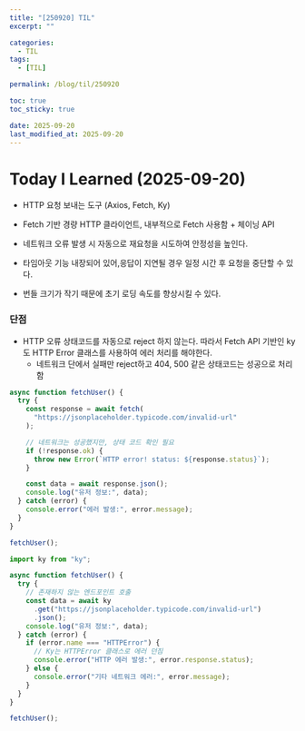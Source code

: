 ```yaml
---
title: "[250920] TIL"
excerpt: ""

categories:
  - TIL
tags:
  - [TIL]

permalink: /blog/til/250920

toc: true
toc_sticky: true

date: 2025-09-20
last_modified_at: 2025-09-20
---
```


# Today I Learned (2025-09-20)

- HTTP 요청 보내는 도구 (Axios, Fetch, Ky)
- Fetch 기반 경량 HTTP 클라이언트, 내부적으로 Fetch 사용함 + 체이닝 API

- 네트워크 오류 발생 시 자동으로 재요청을 시도하여 안정성을 높인다.
- 타임아웃 기능 내장되어 있어,응답이 지연될 경우 일정 시간 후 요청을 중단할 수 있다.
- 번들 크기가 작기 때문에 초기 로딩 속도를 향상시킬 수 있다.

### 단점

- HTTP 오류 상태코드를 자동으로 reject 하지 않는다. 따라서 Fetch API 기반인 ky도 HTTP Error 클래스를 사용하여 에러 처리를 해야한다.
  - 네트워크 단에서 실패만 reject하고 404, 500 같은 상태코드는 성공으로 처리함

```js
async function fetchUser() {
  try {
    const response = await fetch(
      "https://jsonplaceholder.typicode.com/invalid-url"
    );

    // 네트워크는 성공했지만, 상태 코드 확인 필요
    if (!response.ok) {
      throw new Error(`HTTP error! status: ${response.status}`);
    }

    const data = await response.json();
    console.log("유저 정보:", data);
  } catch (error) {
    console.error("에러 발생:", error.message);
  }
}

fetchUser();
```

```js
import ky from "ky";

async function fetchUser() {
  try {
    // 존재하지 않는 엔드포인트 호출
    const data = await ky
      .get("https://jsonplaceholder.typicode.com/invalid-url")
      .json();
    console.log("유저 정보:", data);
  } catch (error) {
    if (error.name === "HTTPError") {
      // Ky는 HTTPError 클래스로 에러 던짐
      console.error("HTTP 에러 발생:", error.response.status);
    } else {
      console.error("기타 네트워크 에러:", error.message);
    }
  }
}

fetchUser();
```
